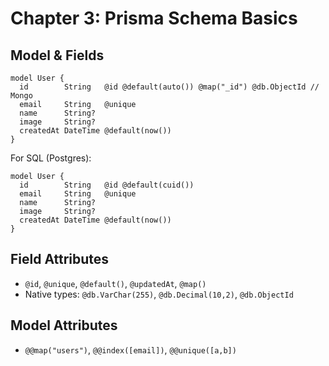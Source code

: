 # Chapter 3: Prisma Schema Basics

## Model & Fields

```prisma
model User {
  id        String   @id @default(auto()) @map("_id") @db.ObjectId // Mongo
  email     String   @unique
  name      String?
  image     String?
  createdAt DateTime @default(now())
}
```

For SQL (Postgres):

```prisma
model User {
  id        String   @id @default(cuid())
  email     String   @unique
  name      String?
  image     String?
  createdAt DateTime @default(now())
}
```

## Field Attributes

- `@id`, `@unique`, `@default()`, `@updatedAt`, `@map()`
- Native types: `@db.VarChar(255)`, `@db.Decimal(10,2)`, `@db.ObjectId`

## Model Attributes

- `@@map("users")`, `@@index([email])`, `@@unique([a,b])`
